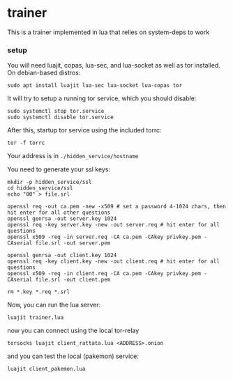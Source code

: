 # trainer

This is a trainer implemented in lua that relies on system-deps to work


### setup

You will need luajit, copas, lua-sec, and lua-socket as well as tor installed. On debian-based distros:

```
sudo apt install luajit lua-sec lua-socket lua-copas tor
```

It will try to setup a running tor service, which you should disable:

```
sudo systemctl stop tor.service
sudo systemctl disable tor.service
```


After this, startup tor service using the included torrc:

```
tor -f torrc
```

Your address is in `./hidden_service/hostname`

You need to generate your ssl keys:

```
mkdir -p hidden_service/ssl
cd hidden_service/ssl
echo "00" > file.srl

openssl req -out ca.pem -new -x509 # set a password 4-1024 chars, then hit enter for all other questions
openssl genrsa -out server.key 1024
openssl req -key server.key -new -out server.req # hit enter for all questions
openssl x509 -req -in server.req -CA ca.pem -CAkey privkey.pem -CAserial file.srl -out server.pem

openssl genrsa -out client.key 1024
openssl req -key client.key -new -out client.req # hit enter for all questions
openssl x509 -req -in client.req -CA ca.pem -CAkey privkey.pem -CAserial file.srl -out client.pem

rm *.key *.req *.srl
```


Now, you can run the lua server:

```
luajit trainer.lua
```

now you can connect using the local tor-relay

```
torsocks luajit client_rattata.lua <ADDRESS>.onion
```

and you can test the local (pakemon) service:

```
luajit client_pakemon.lua
```